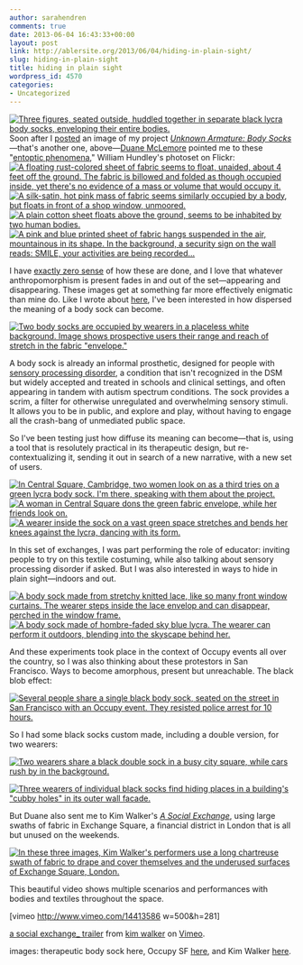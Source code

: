 ```yaml
---
author: sarahendren
comments: true
date: 2013-06-04 16:43:33+00:00
layout: post
link: http://ablersite.org/2013/06/04/hiding-in-plain-sight/
slug: hiding-in-plain-sight
title: hiding in plain sight
wordpress_id: 4570
categories:
- Uncategorized
---
```


[![Three figures, seated outside, huddled together in separate black lycra body socks, enveloping their entire bodies.](http://ablersite.files.wordpress.com/2013/06/three_socks_huddled.jpg)](http://ablersite.files.wordpress.com/2013/06/three_socks_huddled.jpg) Soon after I [posted](http://ablersite.org/2013/05/21/normalabnormal-in-prague/) an image of my project [_Unknown Armature: Body Socks_](http://sarahendren.net/2012/01/03/unknown-armature-body-socks/)—that's another one, above—[Duane McLemore](http://www.duanemclemore.com/) pointed me to these "[entoptic phenomena](http://http://www.flickr.com/photos/williamhundley/sets/72157594235409275/)," William Hundley's photoset on Flickr: [![A floating rust-colored sheet of fabric seems to float, unaided, about 4 feet off the ground. The fabric is billowed and folded as though occupied inside, yet there's no evidence of a mass or volume that would occupy it.](http://farm1.staticflickr.com/88/214212878_1e8d6274ed_o.jpg)](http://www.flickr.com/photos/williamhundley/214212878/) [![A silk-satin, hot pink mass of fabric seems similarly occupied by a body, but floats in front of a shop window, unmoored.](http://farm1.staticflickr.com/90/231399930_5dc34dc031_o.jpg)](http://www.flickr.com/photos/williamhundley/231399930/) [![A plain cotton sheet floats above the ground, seems to be inhabited by two human bodies.](http://farm1.staticflickr.com/187/363560296_99525165c9_o.jpg)](http://www.flickr.com/photos/williamhundley/363560296/) [![A pink and blue printed sheet of fabric hangs suspended in the air, mountainous in its shape. In the background, a security sign on the wall reads: SMILE, your activities are being recorded...](http://farm1.staticflickr.com/64/214205624_e4d7596c93_o.jpg)](http://www.flickr.com/photos/williamhundley/214205624/)

I have [exactly zero sense](http://en.wikipedia.org/wiki/Entoptic_phenomenon) of how these are done, and I love that whatever anthropomorphism is present fades in and out of the set—appearing and disappearing. These images get at something far more effectively enigmatic than mine do. Like I wrote about [here](http://sarahendren.net/2012/01/03/unknown-armature-body-socks/), I've been interested in how dispersed the meaning of a body sock can become.

[![Two body socks are occupied by wearers in a placeless white background. Image shows prospective users their range and reach of stretch in the fabric "envelope."](http://ablersite.files.wordpress.com/2013/06/body_sock_products.jpg)](http://ablersite.files.wordpress.com/2013/06/body_sock_products.jpg)

A body sock is already an informal prosthetic, designed for people with [sensory processing disorder](http://en.wikipedia.org/wiki/Sensory_processing_disorder), a condition that isn't recognized in the DSM but widely accepted and treated in schools and clinical settings, and often appearing in tandem with autism spectrum conditions. The sock provides a scrim, a filter for otherwise unregulated and overwhelming sensory stimuli. It allows you to be in public, and explore and play, without having to engage all the crash-bang of unmediated public space.

So I've been testing just how diffuse its meaning can become—that is, using a tool that is resolutely practical in its therapeutic design, but re-contextualizing it, sending it out in search of a new narrative, with a new set of users.

[![In Central Square, Cambridge, two women look on as a third tries on a green lycra body sock. I'm there, speaking with them about the project.](http://ablersite.files.wordpress.com/2012/01/sock_central_saraexplaining-600x450.jpg)](http://ablersite.files.wordpress.com/2012/01/sock_central_saraexplaining-600x450.jpg) [![A woman in Central Square dons the green fabric envelope, while her friends look on.](http://ablersite.files.wordpress.com/2012/01/sock_central_tryingon2-600x450.jpg)](http://ablersite.files.wordpress.com/2012/01/sock_central_tryingon2-600x450.jpg) [![A wearer inside the sock on a vast green space stretches and bends her knees against the lycra, dancing with its form.](http://ablersite.files.wordpress.com/2012/01/sock_sabrina_cityhall.jpg)](http://ablersite.files.wordpress.com/2012/01/sock_sabrina_cityhall.jpg)

In this set of exchanges, I was part performing the role of educator: inviting people to try on this textile costuming, while also talking about sensory processing disorder if asked. But I was also interested in ways to hide in plain sight—indoors and out.

[![A body sock made from stretchy knitted lace, like so many front window curtains. The wearer steps inside the lace envelop and can disappear, perched in the window frame.](http://ablersite.files.wordpress.com/2012/01/sock_front_window-600x337.jpg)](http://ablersite.files.wordpress.com/2012/01/sock_front_window-600x337.jpg) [![A body sock made of hombre-faded sky blue lycra. The wearer can perform it outdoors, blending into the skyscape behind her.](http://ablersite.files.wordpress.com/2012/01/blue_sock_close_sky-600x337.jpg)](http://ablersite.files.wordpress.com/2012/01/blue_sock_close_sky-600x337.jpg)

And these experiments took place in the context of Occupy events all over the country, so I was also thinking about these protestors in San Francisco. Ways to become amorphous, present but unreachable. The black blob effect:

[![Several people share a single black body sock, seated on the street in San Francisco with an Occupy event. They resisted police arrest for 10 hours.](http://ablersite.files.wordpress.com/2013/06/black-blob.jpg)](http://ablersite.files.wordpress.com/2013/06/black-blob.jpg)

So I had some black socks custom made, including a double version, for two wearers:

[![Two wearers share a black double sock in a busy city square, while cars rush by in the background.](http://ablersite.files.wordpress.com/2013/06/sock_double_white_van.jpg)](http://ablersite.files.wordpress.com/2013/06/sock_double_white_van.jpg)

[![Three wearers of individual black socks find hiding places in a building's "cubby holes" in its outer wall facade.](http://ablersite.files.wordpress.com/2013/06/three_socks_blackweb.jpg)](http://ablersite.files.wordpress.com/2013/06/three_socks_blackweb.jpg)

But Duane also sent me to Kim Walker's [_A Social Exchange_](http://kimberlycwalker.com/k/projects_exchange_show.html#grid), using large swaths of fabric in Exchange Square, a financial district in London that is all but unused on the weekends.

[![In these three images, Kim Walker's performers use a long chartreuse swath of fabric to drape and cover themselves and the underused surfaces of Exchange Square, London.](http://ablersite.files.wordpress.com/2013/06/kimwalker_act-one-938x1024.jpg)](http://ablersite.files.wordpress.com/2013/06/kimwalker_act-one-938x1024.jpg)

This beautiful video shows multiple scenarios and performances with bodies and textiles throughout the space.

[vimeo http://www.vimeo.com/14413586 w=500&h=281]

[a social exchange_ trailer](http://vimeo.com/14413586) from [kim walker](http://vimeo.com/kimberlycwalker) on [Vimeo](http://vimeo.com).

images: therapeutic body sock here, Occupy SF [here](http://www.dailykos.com/story/2012/01/21/1056998/-Heroic-Occupiers-Close-BoA-Hold-Off-Police-for-10-Hours), and Kim Walker [here](http://eat-collective.com/?page_id=611).
